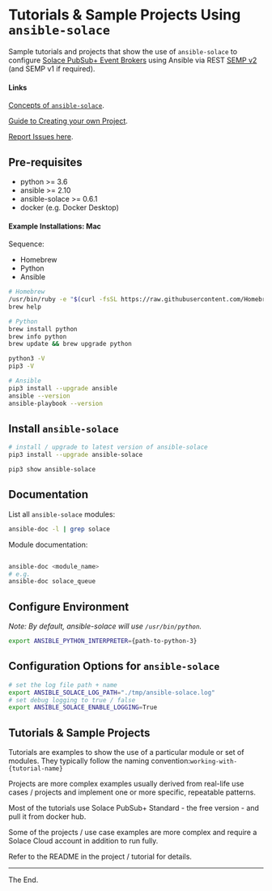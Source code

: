 # Tutorials & Sample Projects Using `ansible-solace`

Sample tutorials and projects that show the use of `ansible-solace` to configure [Solace PubSub+ Event Brokers](https://solace.com/products/event-broker/) using Ansible via REST [SEMP v2](https://docs.solace.com/SEMP/Using-SEMP.htm) (and SEMP v1 if required).

#### Links

[Concepts of `ansible-solace`](./Concepts.md).

[Guide to Creating your own Project](./project-template).

[Report Issues here](https://github.com/solace-iot-team/ansible-solace/issues).

## Pre-requisites

* python >= 3.6
* ansible >= 2.10
* ansible-solace >= 0.6.1
* docker (e.g. Docker Desktop)

#### Example Installations: Mac

Sequence:
- Homebrew
- Python
- Ansible

````bash
# Homebrew
/usr/bin/ruby -e "$(curl -fsSL https://raw.githubusercontent.com/Homebrew/install/master/install)"
brew help

# Python
brew install python
brew info python
brew update && brew upgrade python

python3 -V
pip3 -V

# Ansible
pip3 install --upgrade ansible
ansible --version
ansible-playbook --version
````

## Install `ansible-solace`

````bash
# install / upgrade to latest version of ansible-solace
pip3 install --upgrade ansible-solace

pip3 show ansible-solace
````

## Documentation

List all `ansible-solace` modules:
````bash
ansible-doc -l | grep solace
````

Module documentation:

````bash

ansible-doc <module_name>
# e.g.
ansible-doc solace_queue

````

## Configure Environment

_Note: By default, ansible-solace will use `/usr/bin/python`._

````bash
export ANSIBLE_PYTHON_INTERPRETER={path-to-python-3}
````

## Configuration Options for `ansible-solace`
````bash
# set the log file path + name
export ANSIBLE_SOLACE_LOG_PATH="./tmp/ansible-solace.log"
# set debug logging to true / false
export ANSIBLE_SOLACE_ENABLE_LOGGING=True
````

## Tutorials & Sample Projects

Tutorials are examples to show the use of a particular module or set of modules.
They typically follow the naming convention:`working-with-{tutorial-name}`

Projects are more complex examples usually derived from real-life use cases / projects and
implement one or more specific, repeatable patterns.

Most of the tutorials use Solace PubSub+ Standard - the free version - and pull it from docker hub.

Some of the projects / use case examples are more complex and require a Solace Cloud account in addition to run fully.

Refer to the README in the project / tutorial for details.


---
The End.
